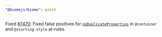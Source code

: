 ```yaml
---
"@biomejs/biome": patch
---
```


Fixed [#7470](https://github.com/biomejs/biome/issues/7470): Fixed false positives for [`noDuplicateProperties`](https://biomejs.dev/linter/rules/no-duplicate-properties/) in `@container` and `@starting-style` at-rules.
